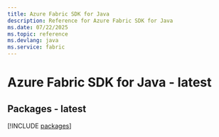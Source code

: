 ```yaml
---
title: Azure Fabric SDK for Java
description: Reference for Azure Fabric SDK for Java
ms.date: 07/22/2025
ms.topic: reference
ms.devlang: java
ms.service: fabric
---
```

# Azure Fabric SDK for Java - latest
## Packages - latest
[!INCLUDE [packages](fabric-index.md)]